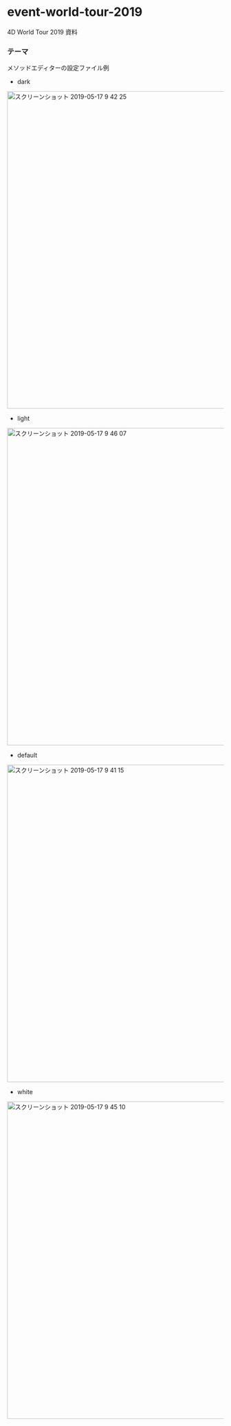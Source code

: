 # event-world-tour-2019
4D World Tour 2019 資料

### テーマ

メソッドエディターの設定ファイル例

* dark

<img width="736" alt="スクリーンショット 2019-05-17 9 42 25" src="https://user-images.githubusercontent.com/10509075/57895722-1da8d500-7888-11e9-82d8-0ecd5994f17a.png">

* light

<img width="736" alt="スクリーンショット 2019-05-17 9 46 07" src="https://user-images.githubusercontent.com/10509075/57895833-9f006780-7888-11e9-9dd2-b71753ffda76.png">

* default

<img width="736" alt="スクリーンショット 2019-05-17 9 41 15" src="https://user-images.githubusercontent.com/10509075/57895690-ef2afa00-7887-11e9-8156-314f4fb9211f.png">

* white

<img width="736" alt="スクリーンショット 2019-05-17 9 45 10" src="https://user-images.githubusercontent.com/10509075/57895794-7b3d2180-7888-11e9-8d87-5ab452985d2b.png">
